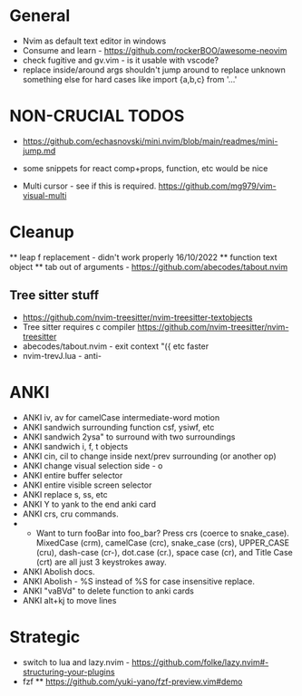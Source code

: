 # General
* Nvim as default text editor in windows
* Consume and learn - https://github.com/rockerBOO/awesome-neovim
* check fugitive and gv.vim - is it usable with vscode?
* replace inside/around args shouldn't jump around to replace unknown something else for hard cases like import {a,b,c} from '...'

# NON-CRUCIAL TODOS 

* https://github.com/echasnovski/mini.nvim/blob/main/readmes/mini-jump.md
* some snippets for react comp+props, function, etc would be nice

* Multi cursor - see if this is required. https://github.com/mg979/vim-visual-multi

# Cleanup

** leap f replacement - didn't work properly 16/10/2022
** function text object
** tab out of arguments - https://github.com/abecodes/tabout.nvim


## Tree sitter stuff 
* https://github.com/nvim-treesitter/nvim-treesitter-textobjects
* Tree sitter requires c compiler https://github.com/nvim-treesitter/nvim-treesitter
* abecodes/tabout.nvim - exit context "({ etc faster
* nvim-trevJ.lua - anti-<S-J>


# ANKI

* ANKI iv, av for camelCase intermediate-word motion
* ANKI sandwich surrounding function csf, ysiwf, etc
* ANKI sandwich 2ysa" to surround with two surroundings
* ANKI sandwich i, f, t objects
* ANKI cin<surrounding>, cil<surrounding> to change inside next/prev surrounding (or another op)
* ANKI change visual selection side - o
* ANKI entire buffer selector
* ANKI entire visible screen selector
* ANKI replace <leader>s, <leader><leader>ss, etc
* ANKI Y to yank to the end anki card
* ANKI crs, cru commands.
* * Want to turn fooBar into foo_bar? Press crs (coerce to snake_case). MixedCase (crm), camelCase (crc), snake_case (crs), UPPER_CASE (cru), dash-case (cr-), dot.case (cr.), space case (cr<space>), and Title Case (crt) are all just 3 keystrokes away.
* ANKI Abolish docs.
* ANKI Abolish - %S instead of %S for case insensitive replace.
* ANKI "vaBVd" to delete function to anki cards
* ANKI alt+kj to move lines

# Strategic 

* switch to lua and lazy.nvim - https://github.com/folke/lazy.nvim#-structuring-your-plugins
* fzf 
** https://github.com/yuki-yano/fzf-preview.vim#demo